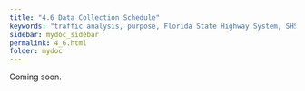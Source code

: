 ```yaml
---
title: "4.6	Data Collection Schedule"
keywords: "traffic analysis, purpose, Florida State Highway System, SHS"
sidebar: mydoc_sidebar
permalink: 4_6.html
folder: mydoc
---
```


<p>
  Coming soon.
</p>